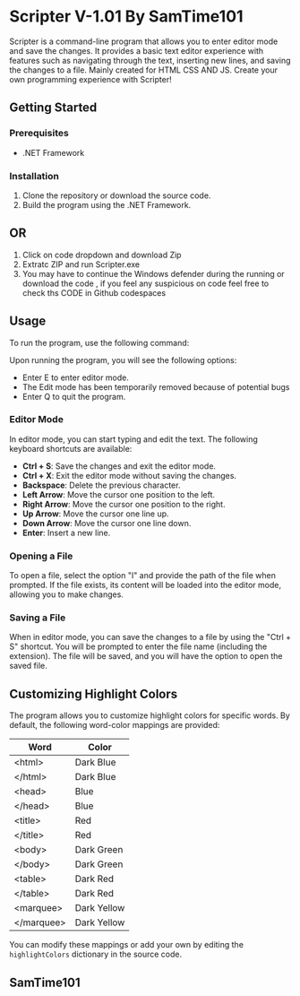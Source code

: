 # Scripter V-1.01 By SamTime101

Scripter is a command-line program that allows you to enter editor mode and save the changes. It provides a basic text editor experience with features such as navigating through the text, inserting new lines, and saving the changes to a file.
Mainly created for HTML CSS AND JS. Create your own programming experience with Scripter!
## Getting Started

### Prerequisites

- .NET Framework

### Installation

1. Clone the repository or download the source code.
2. Build the program using the .NET Framework.

## OR

1. Click on code dropdown and download Zip 
2. Extratc ZIP and run Scripter.exe
3. You may have to continue the Windows defender during the running or download the code , if you feel any suspicious on code feel free to check ths CODE in Github codespaces
           

## Usage

To run the program, use the following command:


Upon running the program, you will see the following options:

- Enter E to enter editor mode.
- The Edit mode has been temporarily removed because of potential bugs
- Enter Q to quit the program.

### Editor Mode

In editor mode, you can start typing and edit the text. The following keyboard shortcuts are available:

- **Ctrl + S**: Save the changes and exit the editor mode.
- **Ctrl + X**: Exit the editor mode without saving the changes.
- **Backspace**: Delete the previous character.
- **Left Arrow**: Move the cursor one position to the left.
- **Right Arrow**: Move the cursor one position to the right.
- **Up Arrow**: Move the cursor one line up.
- **Down Arrow**: Move the cursor one line down.
- **Enter**: Insert a new line.

### Opening a File

To open a file, select the option "I" and provide the path of the file when prompted. If the file exists, its content will be loaded into the editor mode, allowing you to make changes.

### Saving a File

When in editor mode, you can save the changes to a file by using the "Ctrl + S" shortcut. You will be prompted to enter the file name (including the extension). The file will be saved, and you will have the option to open the saved file.

## Customizing Highlight Colors

The program allows you to customize highlight colors for specific words. By default, the following word-color mappings are provided:

| Word          | Color       |
|---------------|-------------|
| &lt;html&gt;  | Dark Blue   |
| &lt;/html&gt; | Dark Blue   |
| &lt;head&gt;  | Blue        |
| &lt;/head&gt; | Blue        |
| &lt;title&gt; | Red         |
| &lt;/title&gt;| Red         |
| &lt;body&gt;  | Dark Green  |
| &lt;/body&gt; | Dark Green  |
| &lt;table&gt; | Dark Red    |
| &lt;/table&gt;| Dark Red    |
| &lt;marquee&gt; | Dark Yellow|
| &lt;/marquee&gt;| Dark Yellow|

You can modify these mappings or add your own by editing the `highlightColors` dictionary in the source code.


## SamTime101
